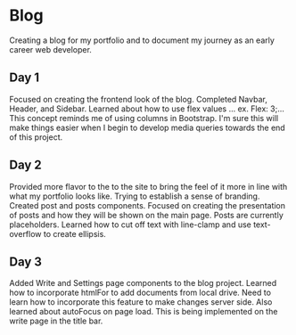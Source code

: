# Blog

Creating a blog for my portfolio and to document my journey as an early career web developer.

## Day 1

Focused on creating the frontend look of the blog. Completed Navbar, Header, and Sidebar.
Learned about how to use flex values ... ex. Flex: 3;... This concept reminds me of using columns in Bootstrap. I'm sure this will make things easier when I begin to develop media queries towards the end of this project.

## Day 2
Provided more flavor to the to the site to bring the feel of it more in line with what my portfolio looks like. Trying to establish a sense of branding.
Created post and posts components. Focused on creating the presentation of posts and how they will be shown on the main page. Posts are currently placeholders.
Learned how to cut off text with line-clamp and use text-overflow to create ellipsis.

## Day 3
Added Write and Settings page components to the blog project.
Learned how to incorporate htmlFor to add documents from local drive. Need to learn how to incorporate this feature to make changes server side.
Also learned about autoFocus on page load. This is being implemented on the write page in the title bar.

